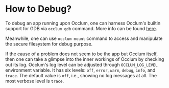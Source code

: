# How to Debug?

To debug an app running upon Occlum, one can harness Occlum's builtin support for GDB via `occlum gdb` command. More info can be found [here](https://github.com/occlum/occlum/tree/master/demos/gdb_support).

Meanwhile, one can use `occlum mount` command to access and manipulate the secure filesystem for debug purpose.

If the cause of a problem does not seem to be the app but Occlum itself, then one can take a glimpse into the inner workings of Occlum by checking out its log. Occlum's log level can be adjusted through `OCCLUM_LOG_LEVEL` environment variable. It has six levels: `off`, `error`, `warn`, `debug`, `info`, and `trace`. The default value is `off`, i.e., showing no log messages at all. The most verbose level is `trace`.